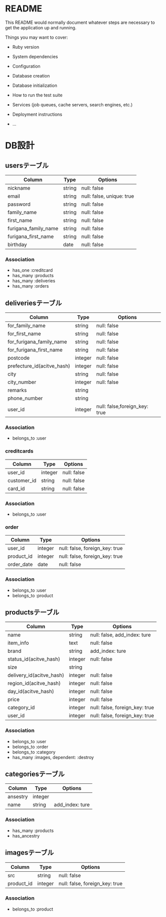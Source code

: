 # README

This README would normally document whatever steps are necessary to get the
application up and running.

Things you may want to cover:

* Ruby version

* System dependencies

* Configuration

* Database creation

* Database initialization

* How to run the test suite

* Services (job queues, cache servers, search engines, etc.)

* Deployment instructions

* ...

# DB設計

## usersテーブル

|Column|Type|Options|
|------|----|-------|
|nickname|string|null: false|
|email|string|null: false, unique: true|
|password|string|null: false|
|family_name|string|null: false|
|first_name|string|null: false|
|furigana_family_name|string|null: false|
|furigana_first_name|string|null: false|
|birthday|date|null: false|

### Association
- has_one :creditcard
- has_many :products
- has_many :deliveries
- has_many :orders


## deliveriesテーブル

|Column|Type|Options|
|------|----|-------|
|for_family_name|string|null: false|
|for_first_name|string|null: false|
|for_furigana_family_name|string|null: false|
|for_furigana_first_name|string|null: false|
|postcode|integer|null: false|
|prefecture_id(acitve_hash)|integer|null: false|
|city|string|null: false|
|city_number|integer|null: false|
|remarks|string||
|phone_number|string||
|user_id|integer|null: false,foreign_key: true|

### Association
- belongs_to :user


### creditcards
|Column|Type|Options|
|------|----|-------|
|user_id|integer|null: false|
|customer_id|string|null: false|
|card_id|string|null: false|

### Association
- belongs_to :user


### order
|Column|Type|Options|
|------|----|-------|
|user_id|integer|null: false, foreign_key: true|
|product_id|integer|null: false, foreign_key: true|
|order_date|date|null: false|

### Association
- belongs_to :user
- belongs_to :product


## productsテーブル

|Column|Type|Options|
|------|----|-------|
|name|string|null: false, add_index: ture|
|item_info|text|null: false|
|brand|string|add_index: ture|
|status_id(acitve_hash)|integer|null: false|
|size|string||
|delivery_id(acitve_hash)|integer|null: false|
|region_id(acitve_hash)|integer|null: false|
|day_id(acitve_hash)|integer|null: false|
|price|integer|null: false|
|category_id|integer|null: false, foreign_key: true|
|user_id|integer|null: false, foreign_key: true|

### Association
- belongs_to :user
- belongs_to :order
- belongs_to :category
- has_many :images, dependent: :destroy


## categoriesテーブル

|Column|Type|Options|
|------|----|-------|
|ansestry|integer||
|name|string|add_index: ture|

### Association
- has_many :products
- has_ancestry


## imagesテーブル

|Column|Type|Options|
|------|----|-------|
|src|string|null: false|
|product_id|integer|null: false, foreign_key: true|

### Association
- belongs_to :product